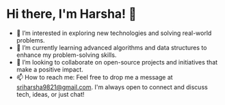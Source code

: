 # Hi there, I'm Harsha! 👋

- 👀 I’m interested in exploring new technologies and solving real-world problems.
- 🌱 I’m currently learning advanced algorithms and data structures to enhance my problem-solving skills.
- 💞️ I’m looking to collaborate on open-source projects and initiatives that make a positive impact.
- 📫 How to reach me: Feel free to drop me a message at [sriharsha9821@gmail.com](mailto:sriharsha9821@gmail.com). I'm always open to connect and discuss tech, ideas, or just chat!


<!---
Harsha1298/Harsha1298 is a ✨ special ✨ repository because its `README.md` (this file) appears on your GitHub profile.
You can click the Preview link to take a look at your changes.
--->
